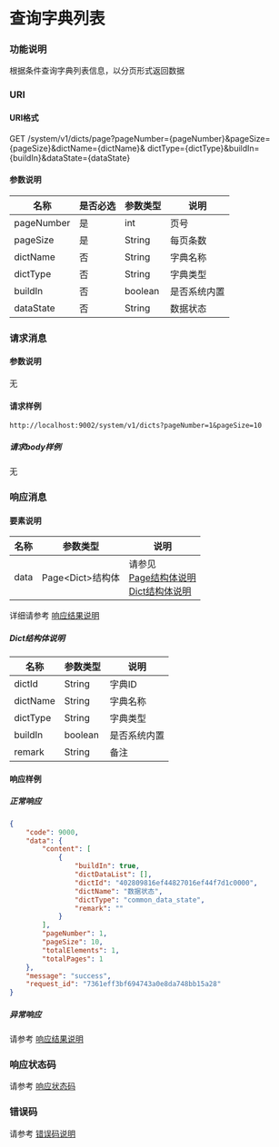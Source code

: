 # 查询字典列表

### 功能说明
根据条件查询字典列表信息，以分页形式返回数据

### URI
#### URI格式 
GET /system/v1/dicts/page?pageNumber={pageNumber}&pageSize={pageSize}&dictName={dictName}&
dictType={dictType}&buildIn={buildIn}&dataState={dataState}

#### 参数说明  
| 名称 | 是否必选 | 参数类型 | 说明 |
| --- | --- | --- | --- |
| pageNumber | 是 | int | 页号 |
| pageSize | 是 | String | 每页条数 |
| dictName | 否 | String | 字典名称 |
| dictType | 否 | String | 字典类型 |
| buildIn | 否 | boolean | 是否系统内置 |
| dataState | 否 | String | 数据状态 |

### 请求消息
#### 参数说明  
无

#### 请求样例  
```
http://localhost:9002/system/v1/dicts?pageNumber=1&pageSize=10
```
##### 请求body样例
无

### 响应消息
#### 要素说明
| 名称 | 参数类型 | 说明 |
| --- | --- | --- |
| data | Page&#60;Dict&#62;结构体 | 请参见<br/>[Page结构体说明](../../../common/response/page.md)<br/>[Dict结构体说明](#dict结构体说明) |

详细请参考 [响应结果说明](../../../common/response/result.md#要素说明)  

##### Dict结构体说明
| 名称 | 参数类型 | 说明 |
| --- | --- | --- |
| dictId | String | 字典ID |
| dictName | String | 字典名称 |
| dictType | String | 字典类型 |
| buildIn | boolean | 是否系统内置 |
| remark | String | 备注 |

#### 响应样例
##### 正常响应
```json
{
	"code": 9000,
	"data": {
		"content": [
			{
				"buildIn": true,
				"dictDataList": [],
				"dictId": "402809816ef44827016ef44f7d1c0000",
				"dictName": "数据状态",
				"dictType": "common_data_state",
				"remark": ""
			}
		],
		"pageNumber": 1,
		"pageSize": 10,
		"totalElements": 1,
		"totalPages": 1
	},
	"message": "success",
	"request_id": "7361eff3bf694743a0e8da748bb15a28"
}
```
##### 异常响应
请参考 [响应结果说明](../../../common/response/result.md#异常响应样例)

### 响应状态码
请参考 [响应状态码](../../../common/response/status.md)

### 错误码
请参考 [错误码说明](../../../common/errorCode/README.md)